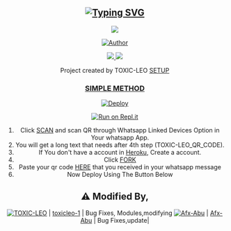 <div align="center">
  <p align="center">
 
## [![Typing SVG](https://readme-typing-svg.herokuapp.com?font=Rockstar-ExtraBold&color=F33A6A&lines=WELCOME+TO+TOXIC+LEO+MD+REPO;CREATED+BY+AKASH+LEO;THIS+IS+A+USERBOT+PUBLIC+BOT;WITH+MORE+FEATHERS)](https://git.io/typing-svg)

 </a>
</p>
<div align="center">
  <p align="center">
<img src=https://i.imgur.com/ABlABJP.jpeg>
</p>

  <p align="center">
<a href="https:"><img title="Author" src="https://img.shields.io/badge/Author--AKASH/TOXIC-LEO?color=blue&style=for-the-badge&logo=whatsapp"></a>
</p>
</div>
<p align="center">
  <a href="https://instagram.com/akash_ak_4"><img src="https://img.shields.io/badge/Instagram-E4405F?style=for-the-badge&logo=instagram&logoColor=white"/> 
  <a href="https://wa.me/919497206865"><img src="https://img.shields.io/badge/WhatsApp-25D366?style=for-the-badge&logo=whatsapp&logoColor=white" />
</p>
</a>
<p align="center">
Project created by TOXIC-LEO <a href="https://github.com/toxic-leo1</a> to make it public
    <br>
       | © |
        Reserved |
    <br> 
</p>

## SETUP
<div align="center"> 


  ### SIMPLE METHOD
  
[![Deploy](https://www.herokucdn.com/deploy/button.svg)](https://heroku.com/deploy?template=https://github.com/toxic-leo1/Toxic_Leo-MD)


[![Run on Repl.it](https://repl.it/badge/github/quiec/whatsAlfa)](https://replit.com/@darkalphaxteam/CYBER-X-MD-SCANNER?output%20only=1&lite=1#index.js)

1. Click [SCAN](https://replit.com/@darkalphaxteam/CYBER-X-MD-SCANNER?output%20only=1&lite=1#index.js) and scan QR through Whatsapp Linked Devices Option in Your whatsapp App.
2. You will get a long text that needs after 4th step (TOXIC-LEO_QR_CODE).
3. If You don't have a account in [Heroku](https://signup.heroku.com/), Create a account.
4. Click [FORK](https://github.com/toxic-leo1/Toxic_Leo-MD/fork)
5. Paste your qr code [HERE](https://github.com/toxic-leo1/Toxic_Leo-MD/blob/main/session.json) that you received in your whatsapp message
6. Now Deploy Using The Button Below
   <br>
  
## ⚠ Modified By,
  <div align="center">
  
 [![TOXIC-LEO](https://i.imgur.com/ABlABJP.jpeg?size=200)](https://github.com/toxleo-1) |
 [toxicleo-1](https://github.com/toxic-leo1) |
 Bug Fixes, Modules,modifying
 [![Afx-Abu](https://i.imgur.com/ABlABJP.jpeg?size=200)](https://github.com/toxicleo-1) |
 [Afx-Abu](https://github.com/Afx-Abu) |
 Bug Fixes,update|
  
